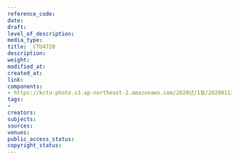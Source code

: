 ```yaml
---
reference_code: 
date: 
draft: 
level_of_description: 
media_type: 
title: _CTU4720
description: 
weight: 
modified_at: 
created_at: 
link: 
components:
- https://kctu-photo.s3.ap-northeast-2.amazonaws.com/2020년/1월/20200113_문중원+열사+상여+청와대+행진+7일차/_CTU4720.jpg
tags:
- 
creators: 
subjects: 
sources: 
venues: 
public_access_status: 
copyright_status: 
---
```

